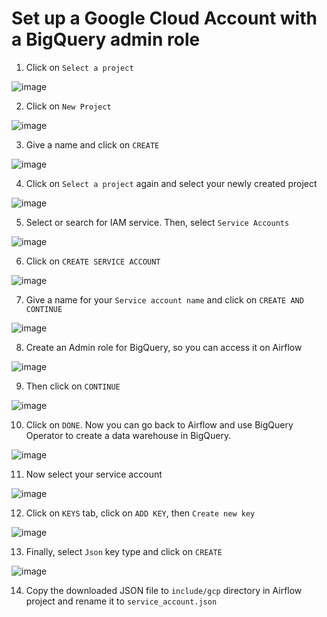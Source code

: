 # Set up a Google Cloud Account with a BigQuery admin role

1) Click on ```Select a project```
   
![image](https://github.com/mathewsrc/Streamlined-ETL-Process-Unleashing-Airflow-Soda-Polars-and-YData-Profiling/assets/94936606/c34fd52a-6c4f-4171-a9fe-9c495c54f9d8)

2) Click on ```New Project```
   
![image](https://github.com/mathewsrc/Streamlined-ETL-Process-Unleashing-Airflow-Soda-Polars-and-YData-Profiling/assets/94936606/cd0e2415-9963-4029-975c-0ebdcaa4da46)

3) Give a name and click on ```CREATE```

![image](https://github.com/mathewsrc/Streamlined-ETL-Process-Unleashing-Airflow-Soda-Polars-and-YData-Profiling/assets/94936606/f107a3f6-1778-4585-8def-abaef2a30116)

4) Click on ```Select a project``` again and select your newly created project

![image](https://github.com/mathewsrc/Streamlined-ETL-Process-Unleashing-Airflow-Soda-Polars-and-YData-Profiling/assets/94936606/76b7e6e8-961c-494a-8c72-b42fa5db4a18)

5) Select or search for IAM service. Then, select ```Service Accounts```

![image](https://github.com/mathewsrc/Streamlined-ETL-Process-Unleashing-Airflow-Soda-Polars-and-YData-Profiling/assets/94936606/c099c7c6-6553-4aa3-8262-f1c17638ccc5)

6) Click on ```CREATE SERVICE ACCOUNT```

![image](https://github.com/mathewsrc/Streamlined-ETL-Process-Unleashing-Airflow-Soda-Polars-and-YData-Profiling/assets/94936606/335eeb75-6efd-4cbd-b122-019e8230a50f)

7) Give a name for your ```Service account name``` and click on ```CREATE AND CONTINUE```

![image](https://github.com/mathewsrc/Streamlined-ETL-Process-Unleashing-Airflow-Soda-Polars-and-YData-Profiling/assets/94936606/faa1aa90-d57a-4f01-864d-2ae5effb216f)

8) Create an Admin role for BigQuery, so you can access it on Airflow

![image](https://github.com/mathewsrc/Streamlined-ETL-Process-Unleashing-Airflow-Soda-Polars-and-YData-Profiling/assets/94936606/2ea831e2-0e4c-47bc-8d1d-a8a1d86ac484)

9) Then click on ```CONTINUE```

![image](https://github.com/mathewsrc/Streamlined-ETL-Process-Unleashing-Airflow-Soda-Polars-and-YData-Profiling/assets/94936606/2dd6f741-0885-48b3-813c-770143d7b11c)

10) Click on ```DONE```. Now you can go back to Airflow and use BigQuery Operator to create a data warehouse in BigQuery.

![image](https://github.com/mathewsrc/Streamlined-ETL-Process-Unleashing-Airflow-Soda-Polars-and-YData-Profiling/assets/94936606/0c6daa7b-cd6d-4651-9e15-d69bd458af46)

11) Now select your service account

![image](https://github.com/mathewsrc/Streamlined-ETL-Process-Unleashing-Airflow-Soda-Polars-and-YData-Profiling/assets/94936606/a240c209-f058-4c34-b763-7e550d185693)

12) Click on ```KEYS``` tab, click on ```ADD KEY```, then ```Create new key```

![image](https://github.com/mathewsrc/Streamlined-ETL-Process-Unleashing-Airflow-Soda-Polars-and-YData-Profiling/assets/94936606/8fc523b4-b081-4160-9252-1570f9ea34f4)

13) Finally, select ```Json``` key type and click on ```CREATE```

![image](https://github.com/mathewsrc/Streamlined-ETL-Process-Unleashing-Airflow-Soda-Polars-and-YData-Profiling/assets/94936606/62ccd496-4385-4c8c-9212-93f4806e4a27)

14) Copy the downloaded JSON file to ```include/gcp``` directory in Airflow project and rename it to ```service_account.json``` 
